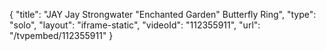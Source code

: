 {
    "title": "JAY Jay Strongwater \"Enchanted Garden\" Butterfly Ring",
    "type": "solo",
    "layout": "iframe-static",
    "videoId": "112355911",
    "url": "\/tvpembed\/112355911"
}
